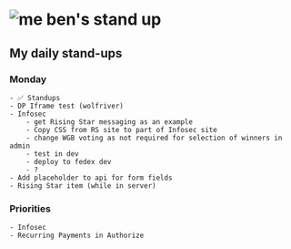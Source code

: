 # ![me](https://avatars2.githubusercontent.com/u/5232044?s=50&v=4) ben's stand up

## My daily stand-ups

### Monday

    - ✅ Standups
    - DP Iframe test (wolfriver)
    - Infosec
        - get Rising Star messaging as an example
        - Copy CSS from RS site to part of Infosec site
        - change WGB voting as not required for selection of winners in admin
        - test in dev
        - deploy to fedex dev
        - ?
    - Add placeholder to api for form fields
    - Rising Star item (while in server)


### Priorities 
   
    - Infosec
    - Recurring Payments in Authorize
